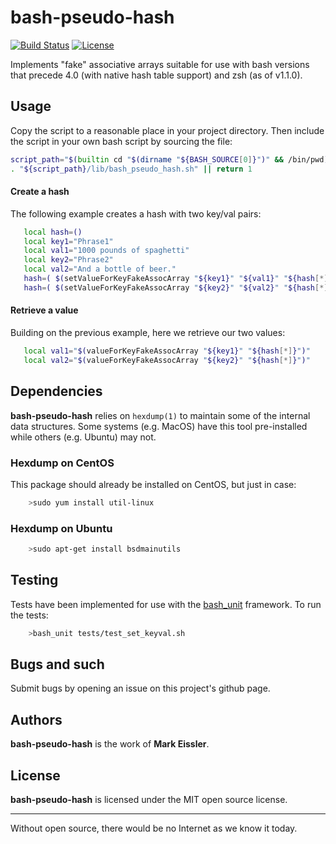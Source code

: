 # bash-pseudo-hash

[![Build Status](http://ci.mixtur.com/buildStatus/icon?job=bash-pseudo-hash)]()
[![License](http://img.shields.io/badge/license-MIT-yellowgreen.svg)](#license)

Implements "fake" associative arrays suitable for use with bash versions that
precede 4.0 (with native hash table support) and zsh (as of v1.1.0).

## Usage

Copy the script to a reasonable place in your project directory. Then include
the script in your own bash script by sourcing the file:

```sh
script_path="$(builtin cd "$(dirname "${BASH_SOURCE[0]}")" && /bin/pwd)"
. "${script_path}/lib/bash_pseudo_hash.sh" || return 1
```

#### Create a hash

The following example creates a hash with two key/val pairs:

```sh
   local hash=()
   local key1="Phrase1"
   local val1="1000 pounds of spaghetti"
   local key2="Phrase2"
   local val2="And a bottle of beer."
   hash=( $(setValueForKeyFakeAssocArray "${key1}" "${val1}" "${hash[*]}") )
   hash=( $(setValueForKeyFakeAssocArray "${key2}" "${val2}" "${hash[*]}") )
```

#### Retrieve a value

Building on the previous example, here we retrieve our two values:

```sh
   local val1="$(valueForKeyFakeAssocArray "${key1}" "${hash[*]}")"
   local val2="$(valueForKeyFakeAssocArray "${key2}" "${hash[*]}")"
```

## Dependencies

__bash-pseudo-hash__ relies on `hexdump(1)` to maintain some of the internal
data structures. Some systems (e.g. MacOS) have this tool pre-installed while
others (e.g. Ubuntu) may not.

### Hexdump on CentOS

This package should already be installed on CentOS, but just in case:

```sh
    >sudo yum install util-linux
```

### Hexdump on Ubuntu

```sh
    >sudo apt-get install bsdmainutils
```

## Testing

Tests have been implemented for use with the [bash_unit](https://github.com/pgrange/bash_unit)
framework. To run the tests:

```sh
    >bash_unit tests/test_set_keyval.sh
```

## Bugs and such

Submit bugs by opening an issue on this project's github page.

## Authors

__bash-pseudo-hash__ is the work of __Mark Eissler__.

## License

__bash-pseudo-hash__ is licensed under the MIT open source license.

---
Without open source, there would be no Internet as we know it today.
